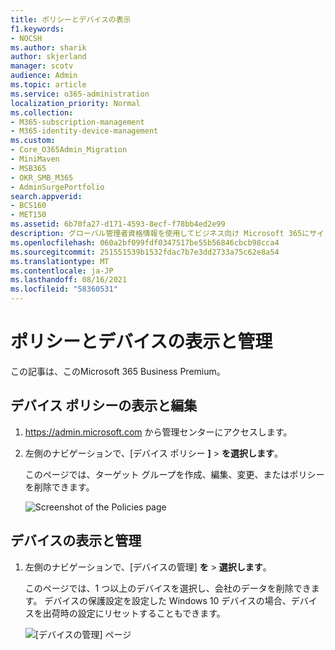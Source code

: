 ```yaml
---
title: ポリシーとデバイスの表示
f1.keywords:
- NOCSH
ms.author: sharik
author: skjerland
manager: scotv
audience: Admin
ms.topic: article
ms.service: o365-administration
localization_priority: Normal
ms.collection:
- M365-subscription-management
- M365-identity-device-management
ms.custom:
- Core_O365Admin_Migration
- MiniMaven
- MSB365
- OKR_SMB_M365
- AdminSurgePortfolio
search.appverid:
- BCS160
- MET150
ms.assetid: 6b70fa27-d171-4593-8ecf-f78bb4ed2e99
description: グローバル管理者資格情報を使用してビジネス向け Microsoft 365にサインインして、デバイス ポリシーとアクションを表示します。
ms.openlocfilehash: 060a2bf099fdf0347517be55b56846cbcb98cca4
ms.sourcegitcommit: 251551539b1532fdac7b7e3dd2733a75c62e8a54
ms.translationtype: MT
ms.contentlocale: ja-JP
ms.lasthandoff: 08/16/2021
ms.locfileid: "58360531"
---
```

# <a name="view-and-manage-policies-and-devices"></a>ポリシーとデバイスの表示と管理

この記事は、このMicrosoft 365 Business Premium。

## <a name="view-and-edit-device-policies"></a>デバイス ポリシーの表示と編集

1.  <a href="https://go.microsoft.com/fwlink/p/?linkid=837890" target="_blank">https://admin.microsoft.com</a> から管理センターにアクセスします。
2. 左側のナビゲーションで、[デバイス ポリシー **]** \> **を選択します**。

    このページでは、ターゲット グループを作成、編集、変更、またはポリシーを削除できます。

    ![Screenshot of the Policies page](../../media/devicepolicies.png)
  
## <a name="view-and-manage-devices"></a>デバイスの表示と管理

1. 左側のナビゲーションで、[デバイスの管理] **を** \> **選択します**。 
    
    このページでは、1 つ以上のデバイスを選択し、会社のデータを削除できます。 デバイスの保護設定を設定した Windows 10 デバイスの場合、デバイスを出荷時の設定にリセットすることもできます。
  
   ![[デバイスの管理] ページ](../../media/devicesmanage.png)

